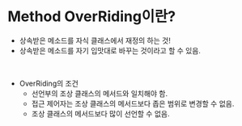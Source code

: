 # Method OverRiding이란?

- 상속받은 메소드를 자식 클래스에서 재정의 하는 것!
- 상속받은 메소드를 자기 입맛대로 바꾸는 것이라고 할 수 있음.

<br>

- OverRiding의 조건
    - 선언부의 조상 클래스의 메서드와 일치해야 함.
    - 접근 제어자는 조상 클래스의 메서드보다 좁은 범위로 변경할 수 없음.
    - 조상 클래스의 메서드보다 많이 선언할 수 없음.
